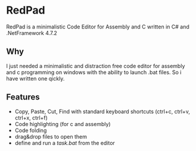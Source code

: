 # RedPad
RedPad is a minimalistic Code Editor for Assembly and C written in C# and .NetFramework 4.7.2

## Why
I just needed a minimalistic and distraction free code editor for assembly and c programming on windows with the ability to launch .bat files. So i have written one qickly.

## Features
- Copy, Paste, Cut, Find with standard keyboard shortcuts (ctrl+c, ctrl+v, ctrl+x, ctrl+f)
- Code highlighting (for c and assembly)
- Code folding
- drag&drop files to open them
- define and run a *task.bat* from the editor
